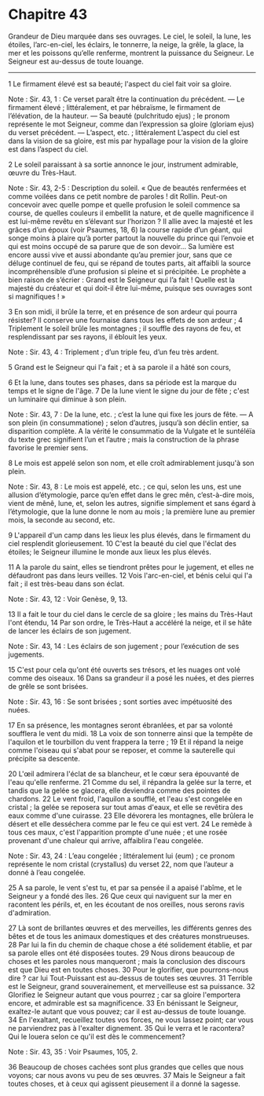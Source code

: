 # Chapitre 43

Grandeur de Dieu marquée dans ses ouvrages.
Le ciel, le soleil, la lune, les étoiles, l’arc-en-ciel, les éclairs, le tonnerre, la neige, la grêle, la glace, la mer et les poissons qu’elle renferme, montrent la puissance du Seigneur.
Le Seigneur est au-dessus de toute louange.

***

1 Le firmament élevé est sa beauté; l'aspect du ciel fait voir sa gloire.

<span class="bible-note">Note : </span> Sir. 43, 1 : Ce verset paraît être la continuation du précédent. ― Le firmament élevé ; littéralement, et par hébraïsme, le firmament de l’élévation, de la hauteur. ― Sa beauté (pulchritudo ejus) ; le pronom représente le mot Seigneur, comme dan l’expression sa gloire (gloriam ejus) du verset précédent. ― L’aspect, etc. ; littéralement L’aspect du ciel est dans la vision de sa gloire, est mis par hypallage pour la vision de la gloire est dans l’aspect du ciel.

2 Le soleil paraissant à sa sortie annonce le jour, instrument admirable, œuvre du Très-Haut.

<span class="bible-note">Note : </span> Sir. 43, 2-5 : Description du soleil. « Que de beautés renfermées et comme voilées dans ce petit nombre de paroles ! dit Rollin. Peut-on concevoir avec quelle pompe et quelle profusion le soleil commence sa course, de quelles couleurs il embellit la nature, et de quelle magnificence il est lui-même revêtu en s’élevant sur l’horizon ? Il allie avec la majesté et les grâces d’un époux (voir Psaumes, 18, 6) la course rapide d’un géant, qui songe moins à plaire qu’à porter partout la nouvelle du prince qui l’envoie et qui est moins occupé de sa parure que de son devoir… Sa lumière est encore aussi vive et aussi abondante qu’au premier jour, sans que ce déluge continuel de feu, qui se répand de toutes parts, ait affaibli la source incompréhensible d’une profusion si pleine et si précipitée. Le prophète a bien raison de s’écrier : Grand est le Seigneur qui l’a fait ! Quelle est la majesté du créateur et qui doit-il être lui-même, puisque ses ouvrages sont si magnifiques ! »

3 En son midi, il brûle la terre, et en présence de son ardeur qui pourra résister? Il conserve une fournaise dans tous les effets de son ardeur ; 4 Triplement le soleil brûle les montagnes ; il souffle des rayons de feu, et resplendissant par ses rayons, il éblouit les yeux.

<span class="bible-note">Note : </span> Sir. 43, 4 : Triplement ; d’un triple feu, d’un feu très ardent.

5 Grand est le Seigneur qui l'a fait ; et à sa parole il a hâté son cours,


6 Et la lune, dans toutes ses phases, dans sa période est la marque du temps et le signe de l'âge. 7 De la lune vient le signe du jour de fête ; c'est un luminaire qui diminue à son plein.

<span class="bible-note">Note : </span> Sir. 43, 7 : De la lune, etc. ; c’est la lune qui fixe les jours de fête. ― A son plein (in consummatione) ; selon d’autres, jusqu’à son déclin entier, sa disparition complète. A la vérité le consummatio de la Vulgate et le suntéléïa du texte grec signifient l’un et l’autre ; mais la construction de la phrase favorise le premier sens.

8 Le mois est appelé selon son nom, et elle croît admirablement jusqu'à son plein.

<span class="bible-note">Note : </span> Sir. 43, 8 : Le mois est appelé, etc. ; ce qui, selon les uns, est une allusion d’étymologie, parce qu’en effet dans le grec mên, c’est-à-dire mois, vient de mênê, lune, et, selon les autres, signifie simplement et sans égard à l’étymologie, que la lune donne le nom au mois ; la première lune au premier mois, la seconde au second, etc.

9 L'appareil d'un camp dans les lieux les plus élevés, dans le firmament du ciel resplendit glorieusement. 10 C'est la beauté du ciel que l'éclat des étoiles; le Seigneur illumine le monde aux lieux les plus élevés.


11 A la parole du saint, elles se tiendront prêtes pour le jugement, et elles ne défaudront pas dans leurs veilles. 12 Vois l'arc-en-ciel, et bénis celui qui l'a fait ; il est très-beau dans son éclat.

<span class="bible-note">Note : </span> Sir. 43, 12 : Voir Genèse, 9, 13.


13 Il a fait le tour du ciel dans le cercle de sa gloire ; les mains du Très-Haut l'ont étendu, 14 Par son ordre, le Très-Haut a accéléré la neige, et il se hâte de lancer les éclairs de son jugement.

<span class="bible-note">Note : </span> Sir. 43, 14 : Les éclairs de son jugement ; pour l’exécution de ses jugements.

15 C'est pour cela qu'ont été ouverts ses trésors, et les nuages ont volé comme des oiseaux. 16 Dans sa grandeur il a posé les nuées, et des pierres de grêle se sont brisées.

<span class="bible-note">Note : </span> Sir. 43, 16 : Se sont brisées ; sont sorties avec impétuosité des nuées.

17 En sa présence, les montagnes seront ébranlées, et par sa volonté soufflera le vent du midi. 18 La voix de son tonnerre ainsi que la tempête de l'aquilon et le tourbillon du vent frappera la terre ; 19 Et il répand la neige comme l'oiseau qui s'abat pour se reposer, et comme la sauterelle qui précipite sa descente.


20 L'œil admirera l'éclat de sa blancheur, et le cœur sera épouvanté de l'eau qu'elle renferme. 21 Comme du sel, il répandra la gelée sur la terre, et tandis que la gelée se glacera, elle deviendra comme des pointes de chardons. 22 Le vent froid, l'aquilon a soufflé, et l'eau s'est congelée en cristal ; la gelée se reposera sur tout amas d'eaux, et elle se revêtira des eaux comme d'une cuirasse. 23 Elle dévorera les montagnes, elle brûlera le désert et elle desséchera comme par le feu ce qui est vert. 24 Le remède à tous ces maux, c'est l'apparition prompte d'une nuée ; et une rosée provenant d'une chaleur qui arrive, affaiblira l'eau congelée.

<span class="bible-note">Note : </span> Sir. 43, 24 : L’eau congelée ; littéralement lui (eum) ; ce pronom représente le nom cristal (crystallus) du verset 22, nom que l’auteur a donné à l’eau congelée.

25 A sa parole, le vent s'est tu, et par sa pensée il a apaisé l'abîme, et le Seigneur y a fondé des îles. 26 Que ceux qui naviguent sur la mer en racontent les périls, et, en les écoutant de nos oreilles, nous serons ravis d'admiration.


27 Là sont de brillantes œuvres et des merveilles, les différents genres des bêtes et de tous les animaux domestiques et des créatures monstrueuses. 28 Par lui la fin du chemin de chaque chose a été solidement établie, et par sa parole elles ont été disposées toutes. 29 Nous dirons beaucoup de choses et les paroles nous manqueront ; mais la conclusion des discours est que Dieu est en toutes choses. 30 Pour le glorifier, que pourrons-nous dire ? car lui Tout-Puissant est au-dessus de toutes ses œuvres. 31 Terrible est le Seigneur, grand souverainement, et merveilleuse est sa puissance. 32 Glorifiez le Seigneur autant que vous pourrez ; car sa gloire l'emportera encore, et admirable est sa magnificence. 33 En bénissant le Seigneur, exaltez-le autant que vous pouvez; car il est au-dessus de toute louange. 34 En l'exaltant, recueillez toutes vos forces, ne vous lassez point; car vous ne parviendrez pas à l'exalter dignement. 35 Qui le verra et le racontera? Qui le louera selon ce qu'il est dès le commencement?

<span class="bible-note">Note : </span> Sir. 43, 35 : Voir Psaumes, 105, 2.

36 Beaucoup de choses cachées sont plus grandes que celles que nous voyons; car nous avons vu peu de ses œuvres. 37 Mais le Seigneur a fait toutes choses, et à ceux qui agissent pieusement il a donné la sagesse.

